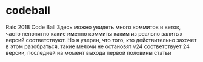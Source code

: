 # codeball
Raic 2018 Code Ball
Здесь можно увидеть много коммитов и веток, часто непонятно какие именно коммиты каким из реально залитых версий соответствуют.
Но я уверен, что того, кто действительно захочет в этом разобраться, такие мелочи не остановят
v24 соответствует 24 версии, последней на момент выхода первой половины статьи

